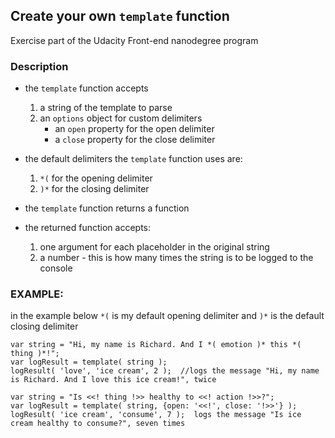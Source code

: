 ## Create your own `template` function
Exercise part of the Udacity Front-end nanodegree program

### Description
- the `template` function accepts
  1. a string of the template to parse
  2. an `options` object for custom delimiters
      - an `open` property for the open delimiter
      - a `close` property for the close delimiter
      
- the default delimiters the `template` function uses are:
  1. `*(` for the opening delimiter
  2. `)*` for the closing delimiter
  
- the `template` function returns a function
- the returned function accepts:
  1. one argument for each placeholder in the original string
  2. a number - this is how many times the string is to be logged to the console
  
### EXAMPLE:
in the example below `*(` is my default opening delimiter and `)*` is the default closing delimiter
```
var string = "Hi, my name is Richard. And I *( emotion )* this *( thing )*!";
var logResult = template( string );
logResult( 'love', 'ice cream', 2 );  //logs the message "Hi, my name is Richard. And I love this ice cream!", twice

var string = "Is <<! thing !>> healthy to <<! action !>>?";
var logResult = template( string, {open: '<<!', close: '!>>'} );
logResult( 'ice cream', 'consume', 7 );  logs the message "Is ice cream healthy to consume?", seven times
```
 
